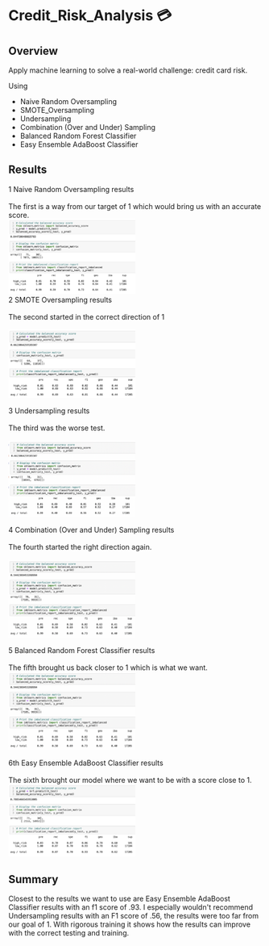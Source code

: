 # Credit_Risk_Analysis 💳 

## Overview
Apply machine learning to solve a real-world challenge: credit card risk.

Using
* Naive Random Oversampling
* SMOTE_Oversampling
* Undersampling
* Combination (Over and Under) Sampling
* Balanced Random Forest Classifier
* Easy Ensemble AdaBoost Classifier

## Results

1 Naive Random Oversampling results<br>
<br>
The first is a way from our target of 1 which would bring us with an accurate score.<br>
<img src="https://github.com/Acromic/Credit_Risk_Analysis/blob/5f0c45dc4823e468013dc3b6f7c2a173cabe52b1/resources/Naive%20Random%20Oversampling.png" width="50%" height="50%">
<br>
2 SMOTE Oversampling results<br>
<br>
The second started in the correct direction of 1<br>
<br>
<img
src="https://github.com/Acromic/Credit_Risk_Analysis/blob/5f0c45dc4823e468013dc3b6f7c2a173cabe52b1/resources/SMOTE_Oversampling.png" width="50%" height="50%">
<br>

3 Undersampling results<br>
<br>
The third was the worse test.<br>
<br>
<img
src="https://github.com/Acromic/Credit_Risk_Analysis/blob/1c57e3e34f6d69c46d56524dc0eaff04d2758d1d/resources/Undersampling.png" width="50%" height="50%">
<br>

4 Combination (Over and Under) Sampling results<br>
<br>
The fourth started the right direction again.<br>
<br>
<img
src="https://github.com/Acromic/Credit_Risk_Analysis/blob/1c57e3e34f6d69c46d56524dc0eaff04d2758d1d/resources/Combination%20(Over%20and%20Under)%20Sampling.png" width="50%" height="50%">
<br>

5 Balanced Random Forest Classifier results<br>
<br>
The fifth brought us back closer to 1 which is what we want.
<img
src="https://github.com/Acromic/Credit_Risk_Analysis/blob/983e989954cd52070a244db381b4c0094b15e48d/resources/Combination%20(Over%20and%20Under)%20Sampling.png" width="50%" height="50%">
<br>

6th Easy Ensemble AdaBoost Classifier results<br>
<br>
The sixth brought our model where we want to be with a score close to 1.
<img
src="https://github.com/Acromic/Credit_Risk_Analysis/blob/a745af95549647a8530c50ecc0902cf6a68acc18/resources/Easy%20Ensemble%20AdaBoost%20Classifier.png" width="50%" height="50%">
<br>

## Summary
Closest to the results we want to use are Easy Ensemble AdaBoost Classifier results with an f1 score of .93. I especially wouldn't recommend Undersampling results with an F1 score of .56, the results were too far from our goal of 1.  With rigorous training it shows how the results can improve with the correct testing and training. 
